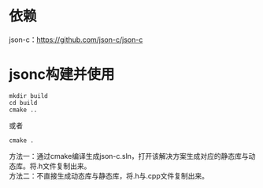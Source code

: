 # 依赖
json-c：https://github.com/json-c/json-c


# jsonc构建并使用

```shell
mkdir build
cd build
cmake ..
```
或者
```shell
cmake .
```
方法一：通过cmake编译生成json-c.sln，打开该解决方案生成对应的静态库与动态库。将.h文件复制出来。  
方法二：不直接生成动态库与静态库，将.h与.cpp文件复制出来。